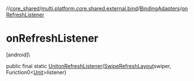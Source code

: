 //[core_shared](../../../index.md)/[multi.platform.core.shared.external.bind](../index.md)/[BindingAdapters](index.md)/[onRefreshListener](on-refresh-listener.md)

# onRefreshListener

[android]\

public final static [Unit](https://kotlinlang.org/api/latest/jvm/stdlib/kotlin/-unit/index.html)[onRefreshListener](on-refresh-listener.md)([SwipeRefreshLayout](https://developer.android.com/reference/kotlin/androidx/swiperefreshlayout/widget/SwipeRefreshLayout.html)swiper, Function0&lt;[Unit](https://kotlinlang.org/api/latest/jvm/stdlib/kotlin/-unit/index.html)&gt;listener)
